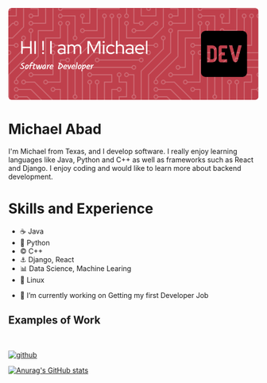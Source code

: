 ![Design and Development](https://github.com/MichaelDAbadJr/MichaelDAbadJr/blob/main/github-header-image.png?raw=true)

# Michael Abad

I'm Michael from Texas, and I develop software. I really enjoy learning languages like Java, Python and C++ as well as frameworks such as React and Django. I enjoy coding and would like to learn more about backend development.

# Skills and Experience 
* :coffee: Java
* :snake: Python
* :copyright: C++
* :anchor: Django,  React
* :bar_chart: Data Science, Machine Learing
* :panda_face: Linux

- 🔭 I’m currently working on Getting my first Developer Job 

## Examples of Work
<img src="" width="250">

[<img src='https://cdn.jsdelivr.net/npm/simple-icons@3.0.1/icons/github.svg' alt='github' height='40'>](https://github.com/MichaelDAbadJr)  


[![Anurag's GitHub stats](https://github-readme-stats.vercel.app/api?username=michaeldabadjr)](https://github.com/anuraghazra/github-readme-stats)
